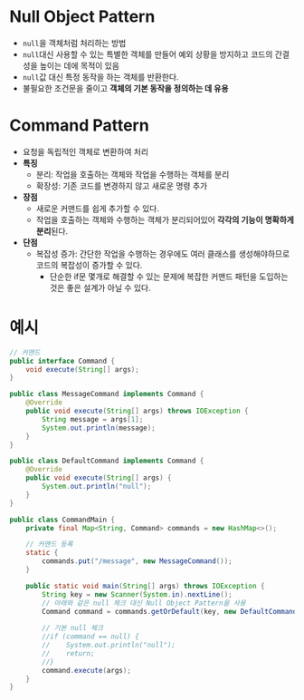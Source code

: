 # Null Object Pattern
- `null`을 객체처럼 처리하는 방법
- `null`대신 사용할 수 있는 특별한 객체를 만들어 예외 상황을 방지하고 코드의 간결성을 높이는 데에 목적이 있음
- `null`값 대신 특정 동작을 하는 객체를 반환한다.
- 불필요한 조건문을 줄이고 **객체의 기본 동작을 정의하는 데 유용**
# Command Pattern
- 요청을 독립적인 객체로 변환하여 처리
- **특징**
	- 분리: 작업을 호출하는 객체와 작업을 수행하는 객체를 분리
	- 확장성: 기존 코드를 변경하지 않고 새로운 명령 추가
- **장점**
	- 새로운 커맨드를 쉽게 추가할 수 있다.
	- 작업을 호출하는 객체와 수행하는 객체가 분리되어있어 **각각의 기능이 명확하게 분리**된다.
- **단점**
	- 복잡성 증가: 간단한 작업을 수행하는 경우에도 여러 클래스를 생성해야하므로 코드의 복잡성이 증가할 수 있다.
		- 단순한 if문 몇개로 해결할 수 있는 문제에 복잡한 커맨드 패턴을 도입하는 것은 좋은 설계가 아닐 수 있다.

# 예시
```java
// 커맨드
public interface Command {  
    void execute(String[] args);  
}

public class MessageCommand implements Command {  
    @Override  
    public void execute(String[] args) throws IOException {  
        String message = args[1];
        System.out.println(message);  
    }  
}

public class DefaultCommand implements Command {  
    @Override  
    public void execute(String[] args) {  
        System.out.println("null");  
    }
}

public class CommandMain {
	private final Map<String, Command> commands = new HashMap<>();

	// 커맨드 등록
	static {  
	    commands.put("/message", new MessageCommand());  
	}

	public static void main(String[] args) throws IOException {
		String key = new Scanner(System.in).nextLine();
		// 아래와 같은 null 체크 대신 Null Object Pattern을 사용
		Command command = commands.getOrDefault(key, new DefaultCommand()); 
		 
		// 기본 null 체크
		//if (command == null) {  
		//    System.out.println("null");  
		//    return;  
		//}
		command.execute(args);
	}
}
```